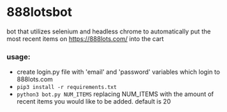 # 888lotsbot

bot that utilizes selenium and headless chrome to automatically put the most recent items on https://888lots.com/ into the cart

### usage:
- create login.py file with 'email' and 'password' variables which login to 888lots.com
- `pip3 install -r requirements.txt`
- `python3 bot.py NUM_ITEMS` replacing NUM_ITEMS with the amount of recent items you would like to be added. default is 20
